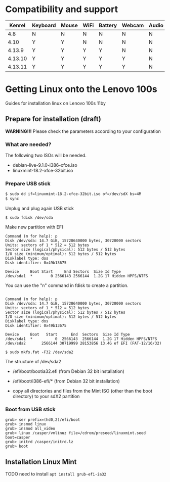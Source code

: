 # Compatibility and support

| Kenrel  | Keyboard | Mouse | WiFi | Battery | Webcam | Audio |
| ------- | -------- | ----- | ---- | ------- | ------ | ----- |
| 4.8     | N        | N     | N    | N       | N      | N     |
| 4.10    | Y        | Y     | N    | N       | N      | N     |
| 4.13.9  | Y        | Y     | Y    | Y       | N      | N     |
| 4.13.10 | Y        | Y     | Y    | Y       | Y      | N     |
| 4.13.11 | Y        | Y     | Y    | Y       | Y      | N     |


# Getting Linux onto the Lenovo 100s

Guides for installation linux on Lenovo 100s 11by

## Prepare for installation (draft)

**WARNING!!!** Please check the parameters according to your configuration

### What are needed?

The following two ISOs will be needed.

- debian-live-9.1.0-i386-xfce.iso 
- linuxmint-18.2-xfce-32bit.iso

### Prepare USB stick

```sh
$ sudo dd if=linuxmint-18.2-xfce-32bit.iso of=/dev/sdX bs=4M
$ sync
```
Unplug and plug again USB stick

```
$ sudo fdisk /dev/sda
```
Make new partition with EFI
```
Command (m for help): p
Disk /dev/sda: 14.7 GiB, 15728640000 bytes, 30720000 sectors
Units: sectors of 1 * 512 = 512 bytes
Sector size (logical/physical): 512 bytes / 512 bytes
I/O size (minimum/optimal): 512 bytes / 512 bytes
Disklabel type: dos
Disk identifier: 0x49b13675

Device     Boot Start     End Sectors  Size Id Type
/dev/sda1  *        0 2566143 2566144  1.2G 17 Hidden HPFS/NTFS
```
You can use the "n" command in fdisk to create a partition.

```

Command (m for help): p
Disk /dev/sda: 14.7 GiB, 15728640000 bytes, 30720000 sectors
Units: sectors of 1 * 512 = 512 bytes
Sector size (logical/physical): 512 bytes / 512 bytes
I/O size (minimum/optimal): 512 bytes / 512 bytes
Disklabel type: dos
Disk identifier: 0x49b13675

Device     Boot   Start      End  Sectors  Size Id Type
/dev/sda1  *          0  2566143  2566144  1.2G 17 Hidden HPFS/NTFS
/dev/sda2       2566144 30719999 28153856 13.4G ef EFI (FAT-12/16/32)
```

```
$ sudo mkfs.fat -F32 /dev/sda2
```

The structure of /dev/sda2
- /efi/boot/bootia32.efi (from Debian 32 bit installation)
- /efi/boot/i386-efi/* (from Debian 32 bit installation)

- copy all directories and files from the Mint ISO (other than the boot directory) to your sdX2 partition


### Boot from USB stick

```
grub> ser prefix=(hd0,2)/efi/boot
grub> insmod linux
grub> insmod all_video
grub> linux /casper/vmlinuz file=/cdrom/preseed/linuxmint.seed boot=casper 
grub> initrd /casper/initrd.lz
grub> boot
```

## Installation Linux Mint

TODO need to install `apt install grub-efi-ia32`

